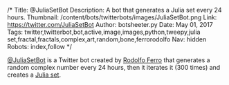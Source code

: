 /*
Title: @JuliaSetBot
Description: A bot that generates a Julia set every 24 hours.
Thumbnail: /content/bots/twitterbots/images/JuliaSetBot.png
Link: https://twitter.com/JuliaSetBot
Author: botsheeter.py
Date: May 01, 2017
Tags: twitter,twitterbot,bot,active,image,images,python,tweepy,julia set,fractal,fractals,complex,art,random,bone,ferrorodolfo
Nav: hidden
Robots: index,follow
*/

[@JuliaSetBot](https://twitter.com/JuliaSetBot) is a Twitter bot created by [Rodolfo Ferro](https://twitter.com/FerroRodolfo) that generates a random complex number every 24 hours, then it iterates it (300 times) and creates a [Julia set](https://en.wikipedia.org/wiki/Julia_set).
